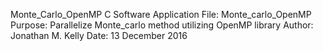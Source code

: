 Monte_Carlo_OpenMP
C Software Application
File: Monte_carlo_OpenMP
Purpose: Parallelize Monte_carlo method utilizing OpenMP library
Author: Jonathan M. Kelly
Date: 13 December 2016
